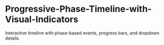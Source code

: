 # Progressive-Phase-Timeline-with-Visual-Indicators
Interactive timeline with phase-based events, progress bars, and dropdown details.

